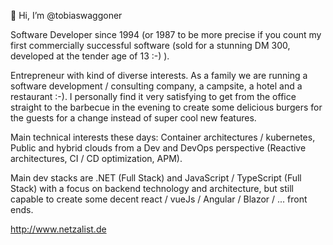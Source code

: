 👋 Hi, I’m @tobiaswaggoner

Software Developer since 1994 (or 1987 to be more precise if you count my first commercially successful software (sold for a stunning DM 300, developed at the tender age of 13 :-) ).

Entrepreneur with kind of diverse interests. As a family we are running a software development / consulting company, a campsite, a hotel and a restaurant :-). I personally find it very satisfying to get from the office straight to the barbecue in the evening to create some delicious burgers for the guests for a change instead of super cool new features.

Main technical interests these days: Container architectures / kubernetes, Public and hybrid clouds from a Dev and DevOps perspective (Reactive architectures, CI / CD optimization, APM).

Main dev stacks are .NET (Full Stack) and JavaScript / TypeScript (Full Stack) with a focus on backend technology and architecture, but still capable to create some decent react / vueJs / Angular / Blazor / ... front ends.

http://www.netzalist.de

<!---
tobiaswaggoner/tobiaswaggoner is a ✨ special ✨ repository because its `README.md` (this file) appears on your GitHub profile.
You can click the Preview link to take a look at your changes.
--->
